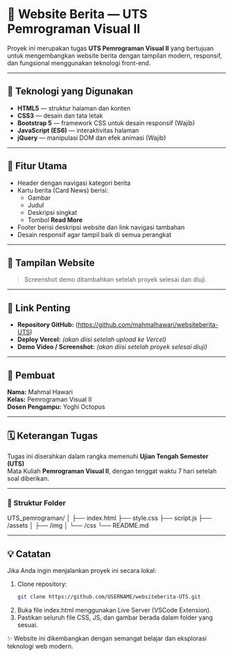 # 📰 Website Berita — UTS Pemrograman Visual II

Proyek ini merupakan tugas **UTS Pemrograman Visual II** yang bertujuan untuk mengembangkan website berita dengan tampilan modern, responsif, dan fungsional menggunakan teknologi front-end.

---

## 🚀 Teknologi yang Digunakan
- **HTML5** — struktur halaman dan konten
- **CSS3** — desain dan tata letak
- **Bootstrap 5** — framework CSS untuk desain responsif (Wajib)
- **JavaScript (ES6)** — interaktivitas halaman
- **jQuery** — manipulasi DOM dan efek animasi (Wajib)

---

## 🧩 Fitur Utama
- Header dengan navigasi kategori berita  
- Kartu berita (Card News) berisi:
  - Gambar  
  - Judul  
  - Deskripsi singkat  
  - Tombol **Read More**
- Footer berisi deskripsi website dan link navigasi tambahan  
- Desain responsif agar tampil baik di semua perangkat

---

## 📸 Tampilan Website
> Screenshot demo ditambahkan setelah proyek selesai dan diuji.

---

## 🔗 Link Penting
- **Repository GitHub:** (https://github.com/mahmalhawari/websiteberita-UTS)
- **Deploy Vercel:** *(akan diisi setelah upload ke Vercel)*
- **Demo Video / Screenshot:** *(akan diisi setelah proyek selesai diuji)*

---

## 🧠 Pembuat
**Nama:** Mahmal Hawari  
**Kelas:** Pemrograman Visual II  
**Dosen Pengampu:** Yoghi Octopus

---

## 🗓️ Keterangan Tugas
Tugas ini diserahkan dalam rangka memenuhi **Ujian Tengah Semester (UTS)**  
Mata Kuliah **Pemrograman Visual II**, dengan tenggat waktu 7 hari setelah soal diberikan.

---

### 📂 Struktur Folder
UTS_pemrograman/
│
├── index.html
├── style.css
├── script.js
├── /assets
│ ├── /img
│ └── /css
└── README.md 

---

## 💡 Catatan
Jika Anda ingin menjalankan proyek ini secara lokal:
1. Clone repository:  
   ```bash
   git clone https://github.com/USERNAME/websiteberita-UTS.git
2. Buka file index.html menggunakan Live Server (VSCode Extension).
3. Pastikan seluruh file CSS, JS, dan gambar berada dalam folder yang sesuai.

✨ Website ini dikembangkan dengan semangat belajar dan eksplorasi teknologi web modern.



